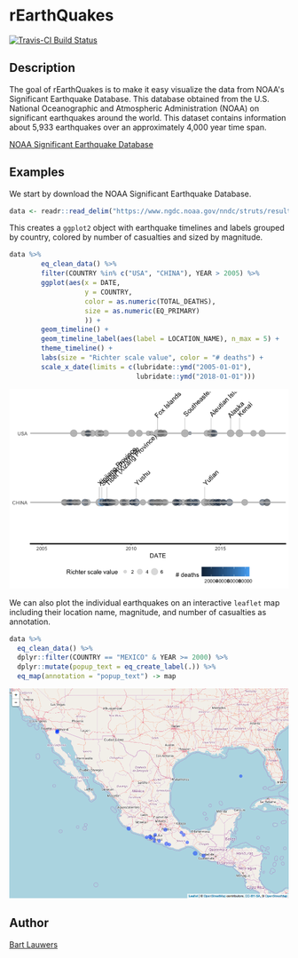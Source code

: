 <!-- README.md is generated from README.Rmd. Please edit that file -->
rEarthQuakes
============

[![Travis-CI Build Status](https://travis-ci.org/blauwers/rEarthQuakes?branch=master)](https://travis-ci.org/blauwers/rEarthQuakes)

Description
-----------

The goal of rEarthQuakes is to make it easy visualize the data from NOAA's Significant Earthquake Database. This database obtained from the U.S. National Oceanographic and Atmospheric Administration (NOAA) on significant earthquakes around the world. This dataset contains information about 5,933 earthquakes over an approximately 4,000 year time span.

[NOAA Significant Earthquake Database](https://www.ngdc.noaa.gov/nndc/struts/form?t=101650&s=1&d=1)

Examples
--------

We start by download the NOAA Significant Earthquake Database.

``` r
data <- readr::read_delim("https://www.ngdc.noaa.gov/nndc/struts/results?type_0=Exact&query_0=$ID&t=101650&s=13&d=189&dfn=signif.txt", delim = "\t")
```

This creates a `ggplot2` object with earthquake timelines and labels grouped by country, colored by number of casualties and sized by magnitude.

``` r
data %>%
        eq_clean_data() %>%
        filter(COUNTRY %in% c("USA", "CHINA"), YEAR > 2005) %>%
        ggplot(aes(x = DATE,
                   y = COUNTRY,
                   color = as.numeric(TOTAL_DEATHS),
                   size = as.numeric(EQ_PRIMARY)
                   )) +
        geom_timeline() +
        geom_timeline_label(aes(label = LOCATION_NAME), n_max = 5) +
        theme_timeline() +
        labs(size = "Richter scale value", color = "# deaths") + 
        scale_x_date(limits = c(lubridate::ymd("2005-01-01"), 
                                lubridate::ymd("2018-01-01")))
```

![](README-Earthquake%20Timeline%20Plot-1.png)

We can also plot the individual earthquakes on an interactive `leaflet` map including their location name, magnitude, and number of casualties as annotation.

``` r
data %>% 
  eq_clean_data() %>% 
  dplyr::filter(COUNTRY == "MEXICO" & YEAR >= 2000) %>% 
  dplyr::mutate(popup_text = eq_create_label(.)) %>% 
  eq_map(annotation = "popup_text") -> map
```

<img src="README-Earthquake Map-1.png" width="992" />

Author
------

[Bart Lauwers](https://github.com/blauwers)
